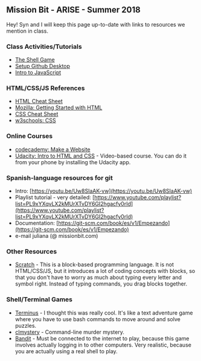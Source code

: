 ## Mission Bit - ARISE - Summer 2018

Hey! Syn and I will keep this page up-to-date with links to resources we mention in class.

### Class Activities/Tutorials
- [The Shell Game](the-shell-game)
- [Setup Github Desktop](setup-git-desktop)
- [Intro to JavaScript](intro-to-js)

### HTML/CSS/JS References
- [HTML Cheat Sheet](https://hostingfacts.com/html-cheat-sheet/)
- [Mozilla: Getting Started with HTML](https://developer.mozilla.org/en-US/docs/Learn/HTML/Introduction_to_HTML/Getting_started)
- [CSS Cheat Sheet](https://www.toptal.com/css/css-cheat-sheet)
- [w3schools: CSS](https://www.w3schools.com/html/html_css.asp)

### Online Courses
- [codecademy: Make a Website](https://www.codecademy.com/learn/make-a-website)
- [Udacity: Intro to HTML and CSS](https://www.udacity.com/course/intro-to-html-and-css--ud001) - Video-based course. You can do it from your phone by installing the Udacity app.

### Spanish-language resources for git
- Intro: [https://youtu.be/Uw8SIaAK-vw](https://youtu.be/Uw8SIaAK-vw)
- Playlist tutorial - very detailed: [https://www.youtube.com/playlist?list=PL9xYXqvLX2kMUrXTvDY6GI2hgacfy0rId](https://www.youtube.com/playlist?list=PL9xYXqvLX2kMUrXTvDY6GI2hgacfy0rId)
- Documentation: [https://git-scm.com/book/es/v1/Empezando](https://git-scm.com/book/es/v1/Empezando)
- e-mail juliana (@ missionbit.com)

### Other Resources
- [Scratch](https://scratch.mit.edu/) - This is a block-based programming language. It is not HTML/CSS/JS, but it introduces a lot of coding concepts with blocks, so that you don't have to worry as much about typing every letter and symbol right. Instead of typing commands, you drag blocks together.

### Shell/Terminal Games
- [Terminus](http://www.mprat.org/Terminus/) - I thought this was really cool. It's like a text adventure game where you have to use bash commands to move around and solve puzzles.
- [clmystery](https://github.com/veltman/clmystery) - Command-line murder mystery.
- [Bandit](http://overthewire.org/wargames/bandit/) - Must be connected to the internet to play, because this game involves actually logging in to other computers. Very realistic, because you are actually using a real shell to play.
